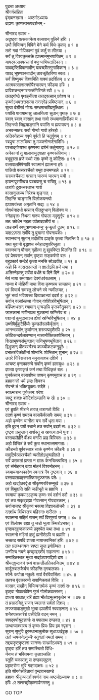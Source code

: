 पुढचा अध्याय  
श्रीगर्गसंहिता  
वृंदावनखण्ड - अष्टमोऽध्यायः  
ब्रह्मणः कृष्णस्वरूपदर्शनम् -  
  
श्रीनारद उवाच -  
अदृष्ट्वा वत्सकानेत्य वत्सपान् पुलिने हरिः ।  
उभौ विचिन्वन् विपिने मेने कर्म विधेः कृतम् ॥ १ ॥  
ततो गवां गोपिकानां मुदं कर्तुं स लीलया ।  
सर्वं तु विश्वकृच्चक्रे ह्यात्मानमुभयायितम् ॥ २ ॥  
यावद्‌वत्सपवत्सानां वपुः पाणिपदादिकान् ।  
यावद्यष्टिविषाणादीन् यावच्छीलगुणादिकान् ॥ ३ ॥  
यावद् भूषणवस्त्रादीन् तावच्छ्रीहरिणा स्वतः ।  
सर्वं विष्णुमयं विश्वमिति वाक्यं प्रदर्शितम् ॥ ४ ॥  
आत्मवत्सानात्मगोपैश्चारयन् क्रीडया हरिः ।  
प्राविशन्नन्दनगरमस्तंगिरिगते रवौ ॥ ५ ॥  
तत्तद्‌गोष्ठे पृथङ्नीत्वा तत्तद्‌वत्सान् प्रवेश्य च ।  
कृष्णोऽभवत्तत्तदात्मा तत्तद्‌गेहं प्रविष्टमान् ॥ ६ ॥  
श्रुत्वा वंशीरवं गोप्यः सम्भ्रमाच्छीघ्रमुत्थिताः ।  
पयांसि पाययामासुः लालयित्वा सुतान् पृथक् ॥ ७ ॥  
स्वान् स्वान् वत्सान् तथा गावो रम्भमाणान्निरीक्ष्य च ।  
लिहन्त्यो जिह्वयाङ्गानि पयांसि च ह्यपाययन् ॥ ८ ॥  
अभवन्मातरः सर्वा गोप्यो गावो हरेरहो ।  
अतिस्नेहञ्च ववृधे पूर्वतो हि चतुर्गुणम् ॥ ९ ॥  
स्वपुत्रा लालयित्वा तु मज्जनोन्मर्दनादिभिः ।  
पश्चाद्‌गोप्यश्च कृष्णस्य दर्शनं कर्तुमाययुः ॥ १० ॥  
अनेकानां तु बालानामुद्‌वाहाः कृष्णरूपिणाम् ।  
बभूवुस्ता व्रजे वध्वो रताः कृष्णे तु कोटिशः ॥ ११ ॥  
वत्सपालमिषेणापि स्वात्मानं ह्यात्मना हरेः ।  
पालितो वत्सरश्चैको बभूव व्रजमण्डले ॥ १२ ॥  
सरामश्चैकदा वत्सान् चारण्यं चारयन् ययौ ।  
हायनापूरणीष्वत्र पञ्चपासु च रात्रिषु ॥ १३ ॥  
तत्रापि दूराच्चरतश्च गावो  
     वत्सानुपव्रज्य गिरेश्च शृङ्‌गात् ।  
लिहन्ति चाङ्‌गानि विलोकयन्त्यो  
     ह्यपाययंस्ता अमृतानि सद्यः ॥ १४ ॥  
गोवर्धनादधो वत्सान् पीतदुग्धान् विलोक्य च ।  
स्नेहावृत्ताः स्थिता गाश्च गोपाला ददृशुर्नृप ॥ १५ ॥  
ततः क्रोधेन महता पर्वतादवतीर्य च ।  
ताडनार्थे स्वपुत्राणामाजग्मुः कृच्छ्रतो द्रुतम् ॥ १६ ॥  
यदाऽऽगता समीपे तु पुत्राणां गोपनायकाः ।  
स्वान्स्वान् सुतान् तदोन्नीय ह्यङ्के कृत्वा मिलन्ति वै ॥ १७ ॥  
यथा युवानो वृद्धाश्च स्नेहादश्रुपरिप्लुताः ।  
स्वान्स्वान् पौत्रान् गृहीत्वा तु ह्युपविष्टा मिलन्ति हि ॥ १८ ॥  
एवं प्रेमपरान् सर्वान् दृष्ट्वा सङ्कर्षणो बलः ।  
बहुप्रकारं सन्देहं कृत्वा मनसि सोऽब्रवीत् ॥ १९ ॥  
अहो किं वत्सरात्प्राप्तो न ज्ञातोऽपि व्रजे मया ।  
अतिस्नेहस्तु सर्वेषां वर्धते च दिने दिने ॥ २० ॥  
मेयं माया समायाता देवगंधर्वरक्षसाम् ।  
नान्या मे मोहिनी माया विना कृष्णस्य साम्प्रतम् ॥ २१ ॥  
एवं विचार्य रामस्तु लोचने स्वे न्यमीलयत् ।  
भूतं भव्यं भविष्यच्च दिव्याक्षाभ्यां ददर्श ह ॥ २२ ॥  
सर्वान् वत्सांस्तथा गोपान् वंशीवेत्रविभूषितान् ।  
बर्हिपक्षधरान् श्यामान् भृग्वङ्‌घ्रि कृतकौतुकान् ॥ २३ ॥  
जालकानां मणीनाञ्च गुञ्जानां स्रग्भिरेव च ।  
पद्मानां कुमुदानाञ्च ह्येषां स्रग्भिर्विभूषितान् ॥ २४ ॥  
उष्णीषैर्मुकुटैर्दिव्यैः कुण्डलैरलकैर्वृतान् ।  
आनन्दवर्षान् कुर्वाणान् शरत्पद्मदृशैरपि ॥ २५ ॥  
कोटिकन्दर्पलावण्यान् नासामौक्तिकशोभितान् ।  
शिखाभूषणसंयुक्तान् पाणिभूषणभूषितान् ॥ २६ ॥  
द्विभुजान् पीतवस्त्रैश्च काञ्चीकटकनूपुरैः ।  
प्रभातरविकोटीनां शोभाभिः शोभितान् शुभान् ॥ २७ ॥  
उत्तरे गिरिराजस्य यमुनायाश्च दक्षिणे ।  
आचष्ट वृन्दकारण्ये सर्वान् कृष्णं हलायुधः ॥ २८ ॥  
ज्ञात्वा कृष्णकृतं कर्म तथा विधिकृतं बलः ।  
पुनर्वत्सान् वत्सपाँश्च पश्यन् कृष्णमुवाच ह ॥ २९ ॥  
ब्रह्मानन्तो धर्म इन्द्रः शिवश्च  
     सेवन्ते तं भक्तियुक्ताः सदैते ।  
स्वात्मारामः पूर्णकामः परेशः  
     स्रष्टुं शक्तः कोटिशोऽण्डानि यः खे ॥ ३० ॥  
श्रीनारद उवाच -  
एवं ब्रुवति श्रीरामे तावत् तत्रागतो विधिः ।  
ददर्श कृष्णं रामञ्च वत्सकैर्वत्सपैः समम् ॥ ३१ ॥  
अहो कृष्णेन चानीता यत्र सर्वे धृता मया ।  
इति ब्रुवन् ययौ स्थाने तत्र सर्वान् ददर्श सः ॥ ३२ ॥  
दृष्ट्वा प्रसुप्तान् सर्वांस्तु स आगत्य व्रजे पुनः ।  
वत्सपालैर्हरिं वीक्ष्य मनसि प्राह विस्मितः ॥ ३३ ॥  
अहो विचित्रं ते सर्वे कुत्र स्थानात्समागताः ।  
क्रीडन्तो पूर्ववच्चात्र साकं कृष्णेन क्रीडनैः ॥ ३४ ॥  
मत्त्रुटिर्वत्सरश्चैको व्यतीतोऽभून्महीतले ।  
सर्वे प्रसन्नतां प्राप्ता न ज्ञातः केनचित्क्वचित् ॥ ३५ ॥  
एवं संमोहयन् ब्रह्मा मोहनं विश्वमोहनम् ।  
स्वमाययान्धकारेण स्वगात्रं नैव दृष्टवान् ॥ ३६ ॥  
वत्सपालापहरणात्किमभूज्जगतः पतेः ।  
अहो खद्योतवद्वेधा श्रीकृष्णरविसम्मुखे ॥ ३७ ॥  
एवं विमुह्यति सति जडीभूते च ब्रह्मणि ।  
स्वमायां कृपयाऽऽकृष्य कृष्णः स्वं दर्शनं ददौ ॥ ३८ ॥  
एवं तत्र सकृद्‌ब्रह्मा गोवत्सान् गोपदारकान् ।  
सर्वानाचष्ट श्रीकृष्णं भक्त्या विज्ञानलोचनैः ॥ ३९ ॥  
ददर्शाथ विधिस्तत्र बहिरन्तः शरीरतः ।  
स्वात्मना सहितं राजन् सर्वं विष्णुमयं जगत् ॥ ४० ॥  
एवं विलोक्य ब्रह्मा तु जडो भूत्वा स्थिरोऽभवत् ।  
वृन्दावद्‌वृन्दकारण्ये प्रदृश्येत यथा तथा ॥ ४१ ॥  
स्वात्मनो महिमां द्रष्टुं ह्यनीशेऽपि च ब्रह्मणि ।  
चच्छाद सपदि ज्ञात्वा मायाजवनिकां हरिः ॥ ४२ ॥  
ततः प्रलब्धनयनः स्रष्टा सुप्त इवोत्थितः ।  
उन्मील्य नयने कृच्छ्राद्ददर्शेदं सहात्मना ॥ ४३ ॥  
समाहितस्तत्र भूत्वा सद्योऽपश्यद्दिशो दश ।  
श्रीमद्‌वृन्दावनं रम्यं वासन्तीलतिकान्वितम् ॥ ४४ ॥  
शार्दूलबालकैर्यत्र क्रीडन्ति मृगबालकाः ।  
श्येनैः कपोता नकुलैः सर्पा वैरविवर्जिताः ॥ ४५ ॥  
ततश्च वृंदकारण्ये सपाणिकवलं विधिः ।  
वत्सान् सखीन् विचिन्वन्तमेकं कृष्णं ददर्श सः ॥ ४६ ॥  
दृष्ट्वा गोपालवेषेण गुप्तं गोलोकवल्लभम् ।  
ज्ञात्वा साक्षात् हरिं ब्रह्मा भीतोऽभूत्स्वकृतेन च ॥ ४७ ॥  
तं प्रसादयितुं राजन् ज्वलन्तं सर्वतो दिशम् ।  
लज्जयावाङ्‌मुखो भूत्वा ह्यवतीर्य स्ववाहनात् ॥ ४८ ॥  
शनैरुपससारेशं प्रसीदेति वदन् नमन् ।  
स्रवद्‌वर्षाश्रुदत्तार्घः स पपाताथ दण्डवत् ॥ ४९ ॥  
उत्थाप्याश्वास्य तं कृष्णः प्रियः प्रिय इव स्पृशन् ।  
सुरान् सुभुवि दूरस्थानालुलोक सुधाऽऽर्द्रदृक् ॥ ५० ॥  
ततो जयजयेत्युच्चैः स्तुवतां नमतां समम् ।  
तद्दयादृष्टदृष्टानां सानन्दः सम्भ्रमोऽभवत् ॥ ५१ ॥  
दृष्ट्वा हरिं तत्र समास्थितो विधि-  
     र्ननाम तं भक्तिमनाः कृताञ्जलिः ।  
स्तुतिं चकाराशु स दण्डवल्लुठन्  
     प्रहृष्टरोमा भुवि गद्‍गदाक्षरः ॥ ५२ ॥  
इति श्रीगर्गसंहितायां वृन्दावनखण्डे  
ब्रह्मणः श्रीकृष्णदर्शनवर्णनं नाम अष्टमोऽध्यायः ॥ ८ ॥  
हरिः ॐ तत्सच्छ्रीकृष्णार्पणमस्तु ॥  
  
GO TOP
